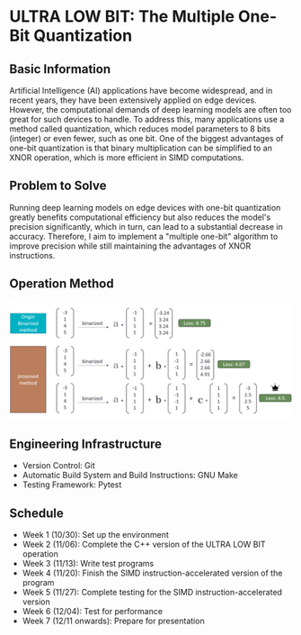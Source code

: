# ULTRA LOW BIT: The Multiple One-Bit Quantization

## Basic Information
Artificial Intelligence (AI) applications have become widespread, and in recent years, they have been extensively applied on edge devices. However, the computational demands of deep learning models are often too great for such devices to handle. To address this, many applications use a method called quantization, which reduces model parameters to 8 bits (integer) or even fewer, such as one bit. One of the biggest advantages of one-bit quantization is that binary multiplication can be simplified to an XNOR operation, which is more efficient in SIMD computations.

## Problem to Solve
Running deep learning models on edge devices with one-bit quantization greatly benefits computational efficiency but also reduces the model's precision significantly, which in turn, can lead to a substantial decrease in accuracy. Therefore, I aim to implement a "multiple one-bit" algorithm to improve precision while still maintaining the advantages of XNOR instructions.

## Operation Method
![](./img/propose_method.png)



## Engineering Infrastructure
- Version Control: Git
- Automatic Build System and Build Instructions: GNU Make
- Testing Framework: Pytest

## Schedule
- Week 1 (10/30): Set up the environment
- Week 2 (11/06): Complete the C++ version of the ULTRA LOW BIT operation
- Week 3 (11/13): Write test programs
- Week 4 (11/20): Finish the SIMD instruction-accelerated version of the program
- Week 5 (11/27): Complete testing for the SIMD instruction-accelerated version
- Week 6 (12/04): Test for performance
- Week 7 (12/11 onwards): Prepare for presentation